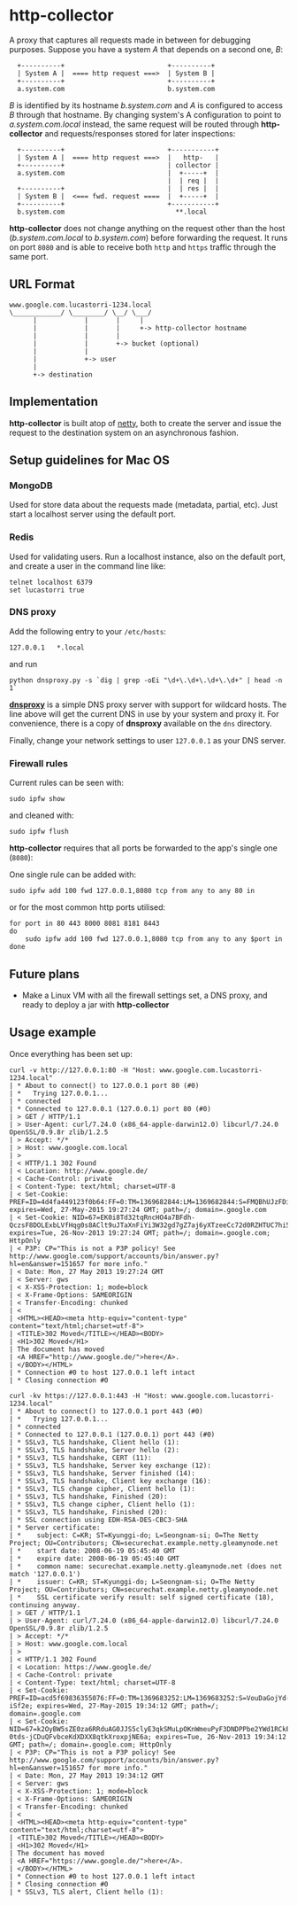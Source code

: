 # http-collector

A proxy that captures all requests made in between for debugging purposes. Suppose you have a system _A_ that depends on a second one, _B_:

```
  +----------+                          +----------+
  | System A |  ==== http request ===>  | System B |
  +----------+                          +----------+
  a.system.com                          b.system.com
```

_B_ is identified by its hostname _b.system.com_ and _A_ is configured to access _B_ through that hostname. By changing system's A configuration to point to _a.system.com.local_ instead, the same request will be routed through **http-collector** and requests/responses stored for later inspections:

```
  +----------+                          +-----------+
  | System A |  ==== http request ===>  |   http-   |
  +----------+                          | collector |
  a.system.com                          |  +-----+  |
                                        |  | req |  |
  +----------+                          |  | res |  |
  | System B |  <=== fwd. request ====  |  +-----+  |
  +----------+                          +-----------+
  b.system.com                            **.local
```

**http-collector** does not change anything on the request other than the host (_b.system.com.local_ to _b.system.com_) before forwarding the request. It runs on port `8080` and is able to receive both `http` and `https` traffic through the same port.

## URL Format

```
www.google.com.lucastorri-1234.local
\____________/ \________/ \__/ \___/
      |            |       |     |
      |            |       |     +-> http-collector hostname
      |            |       |
      |            |       +-> bucket (optional)
      |            |
      |            +-> user
      |
      +-> destination

```


## Implementation

**http-collector** is built atop of [netty](http://netty.io/), both to create the server and issue the request to the destination system on an asynchronous fashion.




## Setup guidelines for Mac OS


### MongoDB

Used for store data about the requests made (metadata, partial, etc). Just start a localhost server using the default port.


### Redis

Used for validating users. Run a localhost instance, also on the default port, and create a user in the command line like:

```
telnet localhost 6379
set lucastorri true
```


### DNS proxy

Add the following entry to your `/etc/hosts`:

```
127.0.0.1	*.local
```

and run

```
python dnsproxy.py -s `dig | grep -oEi "\d+\.\d+\.\d+\.\d+" | head -n 1`
```

**[dnsproxy](https://code.google.com/p/marlon-tools/source/browse/tools/dnsproxy/dnsproxy.py)** is a simple DNS proxy server with support for wildcard hosts. The line above will get the current DNS in use by your system and proxy it. For convenience, there is a copy of **dnsproxy** available on the `dns` directory.

Finally, change your network settings to user `127.0.0.1` as your DNS server.


### Firewall rules

Current rules can be seen with:

```
sudo ipfw show
```

and cleaned with:

```
sudo ipfw flush
```

**http-collector** requires that all ports be forwarded to the app's single one (`8080`):

One single rule can be added with:

```
sudo ipfw add 100 fwd 127.0.0.1,8080 tcp from any to any 80 in
```

or for the most common http ports utilised:

```
for port in 80 443 8000 8081 8181 8443
do
	sudo ipfw add 100 fwd 127.0.0.1,8080 tcp from any to any $port in
done
```


## Future plans

* Make a Linux VM with all the firewall settings set, a DNS proxy, and ready to deploy a jar with **http-collector**


## Usage example

Once everything has been set up:


```
curl -v http://127.0.0.1:80 -H "Host: www.google.com.lucastorri-1234.local"
| * About to connect() to 127.0.0.1 port 80 (#0)
| *   Trying 127.0.0.1...
| * connected
| * Connected to 127.0.0.1 (127.0.0.1) port 80 (#0)
| > GET / HTTP/1.1
| > User-Agent: curl/7.24.0 (x86_64-apple-darwin12.0) libcurl/7.24.0 OpenSSL/0.9.8r zlib/1.2.5
| > Accept: */*
| > Host: www.google.com.local
| >
| < HTTP/1.1 302 Found
| < Location: http://www.google.de/
| < Cache-Control: private
| < Content-Type: text/html; charset=UTF-8
| < Set-Cookie: PREF=ID=4d4fa449123f0b64:FF=0:TM=1369682844:LM=1369682844:S=FMQBhUJzFDield1X; expires=Wed, 27-May-2015 19:27:24 GMT; path=/; domain=.google.com
| < Set-Cookie: NID=67=EK0i8Td32tqRncHO4a7BFdh-QczsF8DOLExbLVfHqg0s8AClt9uJTaXnFiYi3W32gd7gZ7aj6yXTzeeCc72d0RZHTUC7hi5eP0itjFmvD8YvKsfFnfgCcOx9Iqooe6Z_; expires=Tue, 26-Nov-2013 19:27:24 GMT; path=/; domain=.google.com; HttpOnly
| < P3P: CP="This is not a P3P policy! See http://www.google.com/support/accounts/bin/answer.py?hl=en&answer=151657 for more info."
| < Date: Mon, 27 May 2013 19:27:24 GMT
| < Server: gws
| < X-XSS-Protection: 1; mode=block
| < X-Frame-Options: SAMEORIGIN
| < Transfer-Encoding: chunked
| <
| <HTML><HEAD><meta http-equiv="content-type" content="text/html;charset=utf-8">
| <TITLE>302 Moved</TITLE></HEAD><BODY>
| <H1>302 Moved</H1>
| The document has moved
| <A HREF="http://www.google.de/">here</A>.
| </BODY></HTML>
| * Connection #0 to host 127.0.0.1 left intact
| * Closing connection #0
```

```
curl -kv https://127.0.0.1:443 -H "Host: www.google.com.lucastorri-1234.local"
| * About to connect() to 127.0.0.1 port 443 (#0)
| *   Trying 127.0.0.1...
| * connected
| * Connected to 127.0.0.1 (127.0.0.1) port 443 (#0)
| * SSLv3, TLS handshake, Client hello (1):
| * SSLv3, TLS handshake, Server hello (2):
| * SSLv3, TLS handshake, CERT (11):
| * SSLv3, TLS handshake, Server key exchange (12):
| * SSLv3, TLS handshake, Server finished (14):
| * SSLv3, TLS handshake, Client key exchange (16):
| * SSLv3, TLS change cipher, Client hello (1):
| * SSLv3, TLS handshake, Finished (20):
| * SSLv3, TLS change cipher, Client hello (1):
| * SSLv3, TLS handshake, Finished (20):
| * SSL connection using EDH-RSA-DES-CBC3-SHA
| * Server certificate:
| *    subject: C=KR; ST=Kyunggi-do; L=Seongnam-si; O=The Netty Project; OU=Contributors; CN=securechat.example.netty.gleamynode.net
| *    start date: 2008-06-19 05:45:40 GMT
| *    expire date: 2008-06-19 05:45:40 GMT
| *    common name: securechat.example.netty.gleamynode.net (does not match '127.0.0.1')
| *    issuer: C=KR; ST=Kyunggi-do; L=Seongnam-si; O=The Netty Project; OU=Contributors; CN=securechat.example.netty.gleamynode.net
| *    SSL certificate verify result: self signed certificate (18), continuing anyway.
| > GET / HTTP/1.1
| > User-Agent: curl/7.24.0 (x86_64-apple-darwin12.0) libcurl/7.24.0 OpenSSL/0.9.8r zlib/1.2.5
| > Accept: */*
| > Host: www.google.com.local
| >
| < HTTP/1.1 302 Found
| < Location: https://www.google.de/
| < Cache-Control: private
| < Content-Type: text/html; charset=UTF-8
| < Set-Cookie: PREF=ID=acd5f69836355076:FF=0:TM=1369683252:LM=1369683252:S=VouDaGojYd-iSf2e; expires=Wed, 27-May-2015 19:34:12 GMT; path=/; domain=.google.com
| < Set-Cookie: NID=67=k2OyBW5sZE0za6RRduAG0JJS5clyE3qkSMuLpOKnWmeuPyF3DNDPPbe2YWd1RCkFqXiJqvXgkdGzZYvvm8Zu0qkJDF4c-0tds-jCDuQFvbceKdXDXX8qtkXroxpjNE6a; expires=Tue, 26-Nov-2013 19:34:12 GMT; path=/; domain=.google.com; HttpOnly
| < P3P: CP="This is not a P3P policy! See http://www.google.com/support/accounts/bin/answer.py?hl=en&answer=151657 for more info."
| < Date: Mon, 27 May 2013 19:34:12 GMT
| < Server: gws
| < X-XSS-Protection: 1; mode=block
| < X-Frame-Options: SAMEORIGIN
| < Transfer-Encoding: chunked
| <
| <HTML><HEAD><meta http-equiv="content-type" content="text/html;charset=utf-8">
| <TITLE>302 Moved</TITLE></HEAD><BODY>
| <H1>302 Moved</H1>
| The document has moved
| <A HREF="https://www.google.de/">here</A>.
| </BODY></HTML>
| * Connection #0 to host 127.0.0.1 left intact
| * Closing connection #0
| * SSLv3, TLS alert, Client hello (1):
```


